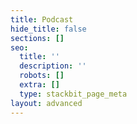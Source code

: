 ```yaml
---
title: Podcast
hide_title: false
sections: []
seo:
  title: ''
  description: ''
  robots: []
  extra: []
  type: stackbit_page_meta
layout: advanced
---
```

